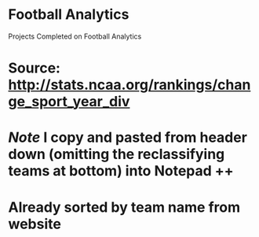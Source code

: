 # Football Analytics
Projects Completed on Football Analytics

# Source: http://stats.ncaa.org/rankings/change_sport_year_div #
# *Note* I copy and pasted from header down (omitting the reclassifying teams at bottom) into Notepad ++ 
# Already sorted by team name from website
